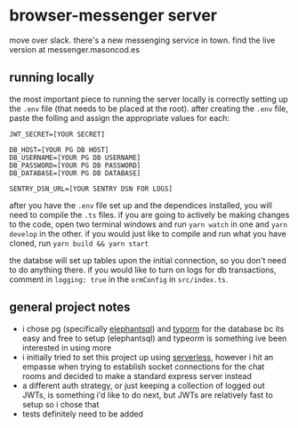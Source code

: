 # browser-messenger server
move over slack. there's a new messenging service in town. find the live version at messenger.masoncod.es

## running locally
the most important piece to running the server locally is correctly setting up the `.env` file (that needs to be placed at the root). after creating the `.env` file, paste the folling and assign the appropriate values for each:
```env
JWT_SECRET=[YOUR SECRET]

DB_HOST=[YOUR PG DB HOST]
DB_USERNAME=[YOUR PG DB USERNAME]
DB_PASSWORD=[YOUR PG DB PASSWORD]
DB_DATABASE=[YOUR PG DB DATABASE]

SENTRY_DSN_URL=[YOUR SENTRY DSN FOR LOGS]
```
after you have the `.env` file set up and the dependices installed, you will need to compile the `.ts` files. if you are going to actively be making changes to the code, open two terminal windows and run `yarn watch` in one and `yarn develop` in the other. if you would just like to compile and run what you have cloned, run `yarn build && yarn start`

the databse will set up tables upon the initial connection, so you don't need to do anything there. if you would like to turn on logs for db transactions, comment in `logging: true` in the `ormConfig` in `src/index.ts`.

## general project notes
* i chose pg (specifically [elephantsql](https://www.elephantsql.com/)) and [typorm](https://github.com/typeorm/typeorm) for the database bc its easy and free to setup (elephantsql) and typeorm is something ive been interested in using more
* i initially tried to set this project up using [serverless](https://serverless.com/), however i hit an empasse when trying to establish socket connections for the chat rooms and decided to make a standard express server instead
* a different auth strategy, or just keeping a collection of logged out JWTs, is something i'd like to do next, but JWTs are relatively fast to setup so i chose that
* tests definitely need to be added
